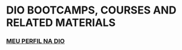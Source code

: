 # DIO BOOTCAMPS, COURSES AND RELATED MATERIALS

### [MEU PERFIL NA DIO](https://www.dio.me/users/mateuskonkol)